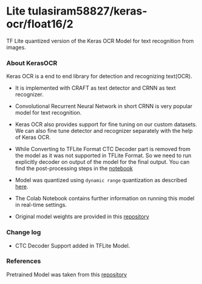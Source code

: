 # Lite tulasiram58827/keras-ocr/float16/2
TF Lite quantized version of the Keras OCR Model for text recognition from images.

<!-- parent-model: tulasiram58827/keras-ocr/2 -->
<!-- asset-path: legacy -->
<!-- colab: https://colab.research.google.com/github/tulasiram58827/ocr_tflite/blob/main/colabs/KERAS_OCR_TFLITE.ipynb -->

### About KerasOCR

Keras OCR is a end to end library for detection and recognizing text(OCR).

- It is implemented with CRAFT as text detector and CRNN as text recognizer.

- Convolutional Recurrent Neural Network in short CRNN is very popular model for text recognition.

- Keras OCR also provides support for fine tuning on our custom datasets. We can also fine tune detector and recognizer separately with the help of Keras OCR.

- While Converting to TFLite Format CTC Decoder part is removed from the model as it was not supported in TFLite Format. So we need to run explicitly decoder on output of the model for the final output. You can find the post-processing steps in the [notebook](https://colab.research.google.com/github/tulasiram58827/ocr_tflite/blob/main/colabs/KERAS_OCR_TFLITE.ipynb)

- Model was quantized using `dynamic range` quantization as described [here](https://www.tensorflow.org/lite/performance/post_training_quant).

- The Colab Notebook contains further information on running this model in real-time settings.

- Original model weights are provided in this [repository](https://github.com/faustomorales/keras-ocr)

### Change log

- CTC Decoder Support added in TFLite Model.

### References

Pretrained Model was taken from this [repository](https://github.com/faustomorales/keras-ocr)  
